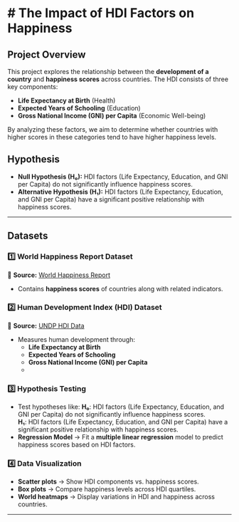 # # The Impact of HDI Factors on Happiness

## **Project Overview**
This project explores the relationship between the **development of a country** and **happiness scores** across countries. The HDI consists of three key components:  
- **Life Expectancy at Birth** (Health)  
- **Expected Years of Schooling** (Education)  
- **Gross National Income (GNI) per Capita** (Economic Well-being)  

By analyzing these factors, we aim to determine whether countries with higher scores in these categories tend to have higher happiness levels.

## **Hypothesis**
- **Null Hypothesis (H₀):** HDI factors (Life Expectancy, Education, and GNI per Capita) do not significantly influence happiness scores.  
- **Alternative Hypothesis (H₁):** HDI factors (Life Expectancy, Education, and GNI per Capita) have a significant positive relationship with happiness scores.  

---

## **Datasets**
### 1️⃣ **World Happiness Report Dataset**  
📌 **Source:** [World Happiness Report](https://worldhappiness.report/data/)  
- Contains **happiness scores** of countries along with related indicators.  

### 2️⃣ **Human Development Index (HDI) Dataset**  
📌 **Source:** [UNDP HDI Data](https://hdr.undp.org/data-center/human-development-index)  
- Measures human development through:  
  - **Life Expectancy at Birth**  
  - **Expected Years of Schooling**  
  - **Gross National Income (GNI) per Capita**
  - 
### **3️⃣ Hypothesis Testing**
- Test hypotheses like:
**H₀**: HDI factors (Life Expectancy, Education, and GNI per Capita) do not significantly influence happiness scores.  
**H₁**: HDI factors (Life Expectancy, Education, and GNI per Capita) have a significant positive relationship with happiness scores.
- **Regression Model** → Fit a **multiple linear regression** model to predict happiness scores based on HDI factors.  

### **4️⃣ Data Visualization**
- **Scatter plots** → Show HDI components vs. happiness scores.  
- **Box plots** → Compare happiness levels across HDI quartiles.  
- **World heatmaps** → Display variations in HDI and happiness across countries.  

---
  
